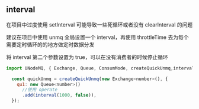 ## interval

在项目中过度使用 setInterval 可能导致一些死循环或者没有 clearInterval 的问题

建议在项目中使用 unmq 全局设置一个 interval，再使用 throttleTime 去为每个需要定时循环的的地方做定时数据分发

将 interval 第二个参数设置为 true，可以在没有消费者的时候停止循环

```javascript
import UNodeMQ, { Exchange, Queue, ConsumMode, createQuickUnmq,interval } from "u-node-mq";

  const quickUnmq = createQuickUnmq(new Exchange<number>(), {
    qu1: new Queue<number>()
      //使用 operate
      .add(interval(1000, false)),
  });
```
